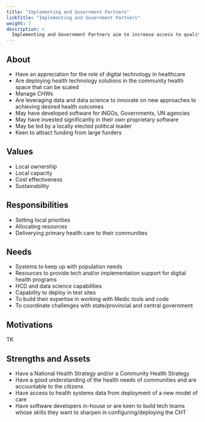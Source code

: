 ```yaml
---
title: "Implementing and Government Partners"
linkTitle: "Implementing and Government Partners"
weight: 7
description: >
  Implementing and Government Partners aim to increase access to quality, affordable care and to build a new model of care with demonstrated evidence for impact and scalability. They are interested in pioneering data-driven approaches to achieve the desired community health outcomes.
---
```



## About

- Have an appreciation for the role of digital technology in healthcare
- Are deploying health technology solutions in the community health space that can be scaled
- Manage CHWs
- Are leveraging data and data science to innovate on new approaches to achieving desired health outcomes
- May have developed software for iNGOs, Governments, UN agencies 
- May have invested significantly in their own proprietary software
- May be led by a locally elected political leader
- Keen to attract funding from large funders 


## Values 

- Local ownership
- Local capacity
- Cost effectiveness
- Sustainability

## Responsibilities

- Setting local priorities
- Allocating resources
- Deliverying primary health care to their communities


## Needs

- Systems to keep up with population needs
- Resources to provide tech and/or implementation support for digital health programs
- HCD and data science capabilities 
- Capability to deploy in test sites
- To build their expertise in working with Medic tools and code
- To coordinate challenges with state/provincial and central government

## Motivations

TK

## Strengths and Assets

- Have a National Health Strategy and/or a Community Health Strategy
- Have a good understanding of the health needs of communities and are accountable to the citizens
- Have access to health systems data from deployment of a new model of care 
- Have software developers in-house or are keen to build tech teams whose skills they want to sharpen in configuring/deploying the CHT
